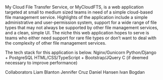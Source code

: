 My Cloud File Transfer Service, or MyCloudFTS, is a web application targeted at small to medium sized teams in need of a simple cloud-based file management service. Highlights of the application include a simple administrative and user-permission system, support for a wide range of file types that may not always be supported by other file management services, and a clean, simple UI. The niche this web application hopes to serve is teams who either need support for rare file types or don’t want to deal with the complexity of other file management services.

The tech stack for this application is below.
Nginx/Gunicorn
Python/Django + PostgreSQL
HTML/CSS/TypeScript + Bootstrap/JQuery
C (if deemed necessary to improve performance)

Collaborators
Liam Blanton
Jennifer Cruz
Daniel Hansen
Ivan Bogdan
